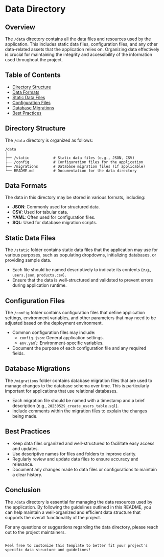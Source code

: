 # Data Directory

## Overview
The `/data` directory contains all the data files and resources used by the application. This includes static data files, configuration files, and any other data-related assets that the application relies on. Organizing data effectively is crucial for maintaining the integrity and accessibility of the information used throughout the project.

## Table of Contents
- [Directory Structure](#directory-structure)
- [Data Formats](#data-formats)
- [Static Data Files](#static-data-files)
- [Configuration Files](#configuration-files)
- [Database Migrations](#database-migrations)
- [Best Practices](#best-practices)

## Directory Structure
The `/data` directory is organized as follows:

```
/data
│
├── /static           # Static data files (e.g., JSON, CSV)
├── /config           # Configuration files for the application
├── /migrations       # Database migration files (if applicable)
└── README.md         # Documentation for the data directory
```

## Data Formats
The data in this directory may be stored in various formats, including:

- **JSON**: Commonly used for structured data.
- **CSV**: Used for tabular data.
- **YAML**: Often used for configuration files.
- **SQL**: Used for database migration scripts.

## Static Data Files
The `/static` folder contains static data files that the application may use for various purposes, such as populating dropdowns, initializing databases, or providing sample data.

- Each file should be named descriptively to indicate its contents (e.g., `users.json`, `products.csv`).
- Ensure that the data is well-structured and validated to prevent errors during application runtime.

## Configuration Files
The `/config` folder contains configuration files that define application settings, environment variables, and other parameters that may need to be adjusted based on the deployment environment.

- Common configuration files may include:
  - `config.json`: General application settings.
  - `env.yaml`: Environment-specific variables.
- Document the purpose of each configuration file and any required fields.

## Database Migrations
The `/migrations` folder contains database migration files that are used to manage changes to the database schema over time. This is particularly important for applications that use relational databases.

- Each migration file should be named with a timestamp and a brief description (e.g., `20230529_create_users_table.sql`).
- Include comments within the migration files to explain the changes being made.

## Best Practices
- Keep data files organized and well-structured to facilitate easy access and updates.
- Use descriptive names for files and folders to improve clarity.
- Regularly review and update data files to ensure accuracy and relevance.
- Document any changes made to data files or configurations to maintain a clear history.

## Conclusion
The `/data` directory is essential for managing the data resources used by the application. By following the guidelines outlined in this README, you can help maintain a well-organized and efficient data structure that supports the overall functionality of the project.

For any questions or suggestions regarding the data directory, please reach out to the project maintainers.
```

Feel free to customize this template to better fit your project's specific data structure and guidelines!